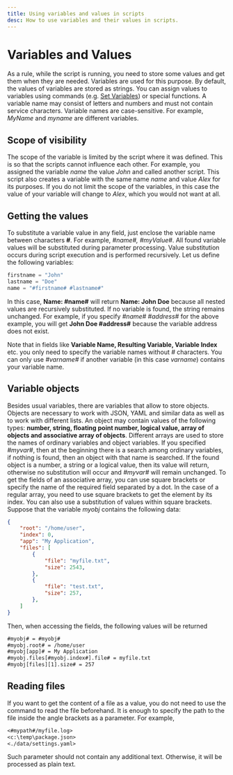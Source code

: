 ```yaml
---
title: Using variables and values in scripts
desc: How to use variables and their values in scripts.
---
```

# Variables and Values

As a rule, while the script is running, you need to store some values and get them when they are needed. Variables are used for this purpose. By default, the values of variables are stored as strings. You can assign values to variables using commands (e.g. [Set Variables](/scripts/set-variables.html)) or special functions. A variable name may consist of letters and numbers and must not contain service characters. Variable names are case-sensitive. For example, *MyName* and *myname* are different variables.

## Scope of visibility

The scope of the variable is limited by the script where it was defined. This is so that the scripts cannot influence each other. For example, you assigned the variable *name* the value *John* and called another script. This script also creates a variable with the same name *name* and value *Alex* for its purposes. If you do not limit the scope of the variables, in this case the value of your variable will change to *Alex*, which you would not want at all.

## Getting the values

To substitute a variable value in any field, just enclose the variable name between characters **#**. For example,
*#name#, #myValue#*. All found variable values will be substituted during parameter processing. Value substitution occurs during script execution and is performed recursively. Let us define the following variables:

``` go
firstname = "John"
lastname = "Doe"
name = "#firstname# #lastname#"
```

In this case, **Name: #name#** will return **Name: John Doe** because all nested values are recursively substituted. If no variable is found, the string remains unchanged. For example, if you specify *#name# #address#* for the above example, you will get **John Doe #address#** because the variable address does not exist.

Note that in fields like **Variable Name, Resulting Variable, Variable Index** etc. you only need to specify the variable names without *#* characters. You can only use *#varname#* if another variable (in this case *varname*) contains your variable name.

## Variable objects

Besides usual variables, there are variables that allow to store objects. Objects are necessary to work with JSON, YAML and similar data as well as to work with different lists. An object may contain values of the following types: **number, string, floating point number, logical value, array of objects and associative array of objects**. Different arrays are used to store the names of ordinary variables and object variables. If you specified *#myvar#*, then at the beginning there is a search among ordinary variables, if nothing is found, then an object with that name is searched. If the found object is a number, a string or a logical value, then its value will return, otherwise no substitution will occur and *#myvar#* will remain unchanged. To get the fields of an associative array, you can use square brackets or specify the name of the required field separated by a dot. In the case of a regular array, you need to use square brackets to get the element by its index. You can also use a substitution of values within square brackets. Suppose that the variable *myobj* contains the following data:

``` json
{
    "root": "/home/user",
    "index": 0,
    "app": "My Application",
    "files": [
        {
            "file": "myfile.txt",
            "size": 2543,
        },
        {
            "file": "test.txt",
            "size": 257,
        },
    ]
}
```

Then, when accessing the fields, the following values ​​will be returned

``` txt
#myobj# = #myobj#
#myobj.root# = /home/user
#myobj[app]# = My Application
#myobj.files[#myobj.index#].file# = myfile.txt
#myobj[files][1].size# = 257
```

## Reading files

If you want to get the content of a file as a value, you do not need to use the command to read the file beforehand. It is enough to specify the path to the file inside the angle brackets as a parameter. For example,

``` txt
<#mypath#/myfile.log>
<c:\temp\package.json>
<./data/settings.yaml>
```

Such parameter should not contain any additional text. Otherwise, it will be processed as plain text.
